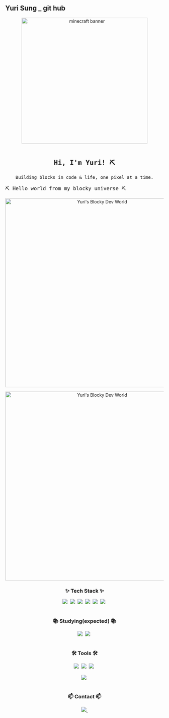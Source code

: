 ## Yuri Sung _ git hub 


<div align="center">
  <img src="https://cdn.pixelied.com/images/blog/minecraft-fonts/minecraft-fonts-2.webp" width="400px" alt="minecraft banner" />
  <br/><br/>
  <h2 style="font-family:monospace;">Hi, I'm Yuri! ⛏️</h2>
  <p style="font-family:monospace;">Building blocks in code & life, one pixel at a time.</p>
</div>


<p style="font-family:monospace; font-size:16px;">⛏️ Hello world from my blocky universe ⛏️</p>

<p align="center">
  <img src="https://user-images.githubusercontent.com/사용자아이디/저장소명/경로/yuri_blocky_text_only.png" alt="Yuri's Blocky Dev World" width="600" />
</p>



<p align="center">
  <img src="Raw 이미지 URL" alt="Yuri's Blocky Dev World" width="600" />
</p>




<h3 align="center">✨ Tech Stack ✨</h3>
<div align="center">
  <img src="https://img.shields.io/badge/JavaScript-F7DF1E?style=for-the-badge&logo=javascript&logoColor=black"/>&nbsp
  <img src="https://img.shields.io/badge/HTML5-E34F26?style=for-the-badge&logo=html5&logoColor=white"/>&nbsp
  <img src="https://img.shields.io/badge/CSS3-1572B6?style=for-the-badge&logo=css3&logoColor=white"/>&nbsp
  <img src="https://img.shields.io/badge/Java-007396?style=for-the-badge&logo=java&logoColor=white"/>&nbsp
  <img src="https://img.shields.io/badge/Spring-6DB33F?style=for-the-badge&logo=spring&logoColor=white"/>&nbsp
  <img src="https://img.shields.io/badge/Python-3776AB?style=for-the-badge&logo=python&logoColor=white"/>&nbsp
</div>



<br>

<h3 align="center">📚 Studying(expected) 📚</h3>
<div align="center">
  <img src="https://img.shields.io/badge/typescript-007ACC.svg?style=for-the-badge&logo=typescript&logoColor=white" />&nbsp
  <img src="https://img.shields.io/badge/React%20Query-FF4154?style=for-the-badge&logo=react%20query&logoColor=white" />&nbsp
  <!--<img src="https://img.shields.io/badge/Recoil-3578E5?style=for-the-badge&logo=recoil&logoColor=white" />&nbsp-->
</div>

<br>

<h3 align="center">🛠 Tools 🛠</h3>
<div align="center">
  <img src="https://img.shields.io/badge/git-F05033.svg?style=for-the-badge&logo=git&logoColor=white" />&nbsp
  <img src="https://img.shields.io/badge/github-181717.svg?style=for-the-badge&logo=github&logoColor=white" />&nbsp
  <img src="https://img.shields.io/badge/Notion-F3F3F3.svg?style=for-the-badge&logo=notion&logoColor=black" />&nbsp
</div>

<div align="center">
  <!-- <img src="https://img.shields.io/badge/adobe%20photoshop-08253c.svg?style=for-the-badge&logo=adobe%20photoshop&logoColor=37abff" />&nbsp
  <img src="https://img.shields.io/badge/figma-F24E1E.svg?style=for-the-badge&logo=figma&logoColor=white" />&nbsp-->
</div>

<br>

<div align="center">
  <img src="https://img.shields.io/badge/VSCode-2C2C32.svg?style=for-the-badge&logo=visual-studio-code&logoColor=22ABF3" />&nbsp
  <!--<img src="https://img.shields.io/badge/jupyter-2C2C32.svg?style=for-the-badge&logo=jupyter&logoColor=F37726" />&nbsp
<!--   <img src="https://img.shields.io/badge/Colab-2C2C32.svg?style=for-the-badge&logo=googlecolab&logoColor=F9AB00" />&nbsp -->
</div>

<br>

<h3 align="center">📫 Contact 📫</h3>
<div align="center">
  <!-- <a href="https://velog.io/@oka1313">
    <img src="https://img.shields.io/badge/Velog-1EBC8F?style=for-the-badge&logo=velog&logoColor=white" />&nbsp
  </a>-->
  <a href="mailto:syuri5458@naver.com">
    <img
      src="https://img.shields.io/badge/syuri5458@naver.com-D14836?style=for-the-badge&logo=gmail&logoColor=white"/>&nbsp
  </a>
</div>